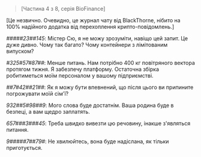 >[Частина 4 з 8, серія BioFinance]  

[Це незвично. Очевидно, це журнал чату від BlackThorne, нібито на 100% надійного додатка від перехоплення крипто-повідомлень.]

*#####23##145*: Містер Сю, я не можу зрозуміти, навіщо цей запит. Це дуже дивно. Чому так багато? Чому контейнери з лімітованим випуском?

*#325#57#87##*: Менше питань. Нам потрібно 400 кг повітряного вектора протягом тижня. Я забезпечу платформу. Остаточна збірка робитиметься моїм персоналом у вашому підприємстві.

*##7#42##21##*: Як я можу бути впевнений, що після цього ви припините погрожувати моїй сім'ї? 

*932##5#98##9*: Мого слова буде достатнім. Ваша родина буде в безпеці, а вам щедро заплатять.

*657###3###45*: Треба швидко вивезти цю речовину, інакше з'являться питання.

*9#####7##79#*: Не хвилюйтесь, вона буде надіслана, як тільки приготується.
